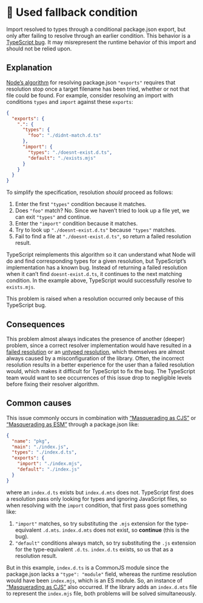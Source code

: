 # 🐛 Used fallback condition

Import resolved to types through a conditional package.json export, but only after failing to resolve through an earlier condition. This behavior is a [TypeScript bug](https://github.com/microsoft/TypeScript/issues/50762). It may misrepresent the runtime behavior of this import and should not be relied upon.

## Explanation

[Node’s algorithm](https://nodejs.org/docs/latest-v20.x/api/esm.html#resolution-algorithm-specification) for resolving package.json `"exports"` requires that resolution stop once a target filename has been tried, whether or not that file could be found. For example, consider resolving an import with conditions `types` and `import` against these `exports`:

```json
{
  "exports": {
    ".": {
      "types": {
        "foo": "./didnt-match.d.ts"
      },
      "import": {
        "types": "./doesnt-exist.d.ts",
        "default": "./exists.mjs"
      }
    }
  }
}
```

To simplify the specification, resolution _should_ proceed as follows:

1. Enter the first `"types"` condition because it matches.
2. Does `"foo"` match? No. Since we haven’t tried to look up a file yet, we can exit `"types"` and continue.
3. Enter the `"import"` condition because it matches.
4. Try to look up `"./doesnt-exist.d.ts"` because `"types"` matches.
5. Fail to find a file at `"./doesnt-exist.d.ts"`, so return a failed resolution result.

TypeScript reimplements this algorithm so it can understand what Node will do and find corresponding types for a given resolution, but TypeScript’s implementation has a known bug. Instead of returning a failed resolution when it can’t find `doesnt-exist.d.ts`, it continues to the next matching condition. In the example above, TypeScript would successfully resolve to `exists.mjs`.

This problem is raised when a resolution occurred only because of this TypeScript bug.

## Consequences

This problem almost always indicates the presence of another (deeper) problem, since a correct resolver implementation would have resulted in a [failed resolution](./NoResolution.md) or an [untyped resolution](./UntypedResolution.md), which themselves are almost always caused by a misconfiguration of the library. Often, the incorrect resolution results in a better experience for the user than a failed resolution would, which makes it difficult for TypeScript to fix the bug. The TypeScript team would want to see occurrences of this issue drop to negligible levels before fixing their resolver algorithm.

## Common causes

This issue commonly occurs in combination with [“Masquerading as CJS”](./FalseCJS.md) or [“Masquerading as ESM”](./FalseESM.md) through a package.json like:

```json
{
  "name": "pkg",
  "main": "./index.js",
  "types": "./index.d.ts",
  "exports": {
    "import": "./index.mjs",
    "default": "./index.js"
  }
}
```

where an `index.d.ts` exists but `index.d.mts` does not. TypeScript first does a resolution pass only looking for types and ignoring JavaScript files, so when resolving with the `import` condition, that first pass goes something like:

1. `"import"` matches, so try substituting the `.mjs` extension for the type-equivalent `.d.mts`. `index.d.mts` does not exist, so **continue** (this is the bug).
2. `"default"` conditions always match, so try substituting the `.js` extension for the type-equivalent `.d.ts`. `index.d.ts` exists, so us that as a resolution result.

But in this example, `index.d.ts` is a CommonJS module since the package.json lacks a `"type": "module"` field, whereas the runtime resolution would have been `index.mjs`, which is an ES module. So, an instance of [“Masquerading as CJS”](./FalseCJS.md) also occurred. If the library adds an `index.d.mts` file to represent the `index.mjs` file, both problems will be solved simultaneously.
